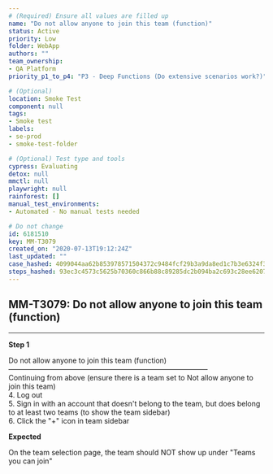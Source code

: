 ```yaml
---
# (Required) Ensure all values are filled up
name: "Do not allow anyone to join this team (function)"
status: Active
priority: Low
folder: WebApp
authors: ""
team_ownership: 
- QA Platform
priority_p1_to_p4: "P3 - Deep Functions (Do extensive scenarios work?)"

# (Optional)
location: Smoke Test
component: null
tags: 
- Smoke test
labels: 
- se-prod
- smoke-test-folder

# (Optional) Test type and tools
cypress: Evaluating
detox: null
mmctl: null
playwright: null
rainforest: []
manual_test_environments: 
- Automated - No manual tests needed

# Do not change
id: 6181510
key: MM-T3079
created_on: "2020-07-13T19:12:24Z"
last_updated: ""
case_hashed: 4099044aa62b853978571504372c9484fcf29b3a9da8ed1c7b3e6324f3c6bec267ac19d31a933aab3d9b4af4ddd2b964
steps_hashed: 93ec3c4573c5625b70360c866b88c89285dc2b094ba2c693c28ee62070e3ec184b79c188d1e31a40c000faf6adaf9832
---
```


<!-- (Auto-generated) Based on frontmatter's "key" and "name" -->

## MM-T3079: Do not allow anyone to join this team (function)

---

**Step 1**

Do not allow anyone to join this team (function)\
————————————————————————————\
Continuing from above (ensure there is a team set to Not allow anyone to join this team)\
4\. Log out\
5\. Sign in with an account that doesn't belong to the team, but does belong to at least two teams (to show the team sidebar)\
6\. Click the "+" icon in team sidebar

**Expected**

On the team selection page, the team should NOT show up under "Teams you can join"
